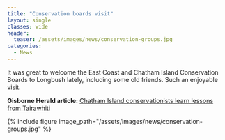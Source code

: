 ```yaml
---
title: "Conservation boards visit"
layout: single
classes: wide
header:
  teaser: /assets/images/news/conservation-groups.jpg
categories:
  - News
---
```


It was great to welcome the East Coast and Chatham Island Conservation Boards to Longbush lately, including some old friends. Such an enjoyable visit.

**Gisborne Herald article:**
[Chatham Island conservationists learn lessons from Tairawhiti](http://gisborneherald.co.nz/environment/2692718-135/chatham-island-conservationists-learn-lessons-from)

{% include figure image_path="/assets/images/news/conservation-groups.jpg" %}

